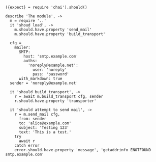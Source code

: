     ({expect} = require 'chai').should()

    describe 'The module', ->
      m = require '..'
      it 'shoud load', ->
        m.should.have.property 'send_mail'
        m.should.have.property 'build_transport'

      cfg =
        mailer:
          SMTP:
            host: 'smtp.example.com'
            auths:
              'noreply@example.net':
                user: 'noreply'
                pass: 'password'
          with_markdown: true
      sender = 'noreply@example.net'

      it 'should build transport', ->
        r = await m.build_transport cfg, sender
        r.should.have.property 'transporter'

      it 'should attempt to send mail', ->
        r = m.send_mail cfg,
          from: sender
          to: 'alice@example.com'
          subject: 'Testing 123'
          text: 'This is a test.'
        try
          await r
        catch error
        error.should.have.property 'message', 'getaddrinfo ENOTFOUND smtp.example.com'
